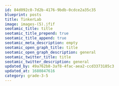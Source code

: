 ```yaml
---
id: 84d092c0-7d2b-4176-9bdb-0cdce2a35c35
blueprint: posts
title: TinkerLab
image: images-(5).jfif
seotamic_title: title
seotamic_title_prepend: true
seotamic_title_append: true
seotamic_meta_description: empty
seotamic_open_graph_title: title
seotamic_open_graph_description: general
seotamic_twitter_title: title
seotamic_twitter_description: general
updated_by: 49a762b8-3af8-4fac-aea2-ccd3373185c3
updated_at: 1680847616
category: grade-3-5
---
```

